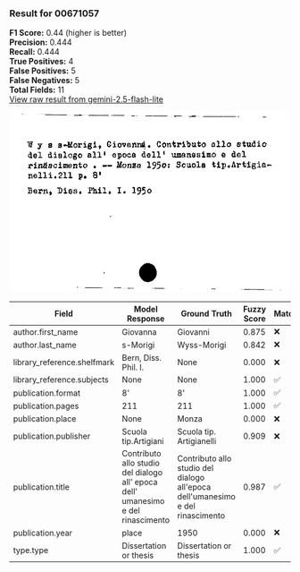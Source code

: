 ### Result for 00671057
**F1 Score:** 0.44 (higher is better)<br>**Precision:** 0.444<br>**Recall:** 0.444<br>**True Positives:** 4<br>**False Positives:** 5<br>**False Negatives:** 5<br>**Total Fields:** 11<br>[View raw result from gemini-2.5-flash-lite](https://github.com/RISE-UNIBAS/humanities_data_benchmark/blob/main/results/2025-10-01/T0208/request_T0208_00671057.json)

<img src="https://github.com/RISE-UNIBAS/humanities_data_benchmark/blob/main/benchmarks/zettelkatalog/images/00671057.jpg?raw=true" alt="00671057" width="600px">

| Field | Model Response | Ground Truth | Fuzzy Score | Match |
|-------|----------------|--------------|-------------|-------|
| author.first_name | Giovanna | Giovanni | 0.875 | ❌ |
| author.last_name | s-Morigi | Wyss-Morigi | 0.842 | ❌ |
| library_reference.shelfmark | Bern, Diss. Phil. I. | None | 0.000 | ❌ |
| library_reference.subjects | None | None | 1.000 | ✅ |
| publication.format | 8' | 8' | 1.000 | ✅ |
| publication.pages | 211 | 211 | 1.000 | ✅ |
| publication.place | None | Monza | 0.000 | ❌ |
| publication.publisher | Scuola tip.Artigiani | Scuola tip. Artigianelli | 0.909 | ❌ |
| publication.title | Contributo allo studio del dialogo all' epoca dell' umanesimo e del rinascimento | Contributo allo studio del dialogo all'epoca dell'umanesimo e del rinascimento | 0.987 | ✅ |
| publication.year | place | 1950 | 0.000 | ❌ |
| type.type | Dissertation or thesis | Dissertation or thesis | 1.000 | ✅ |
